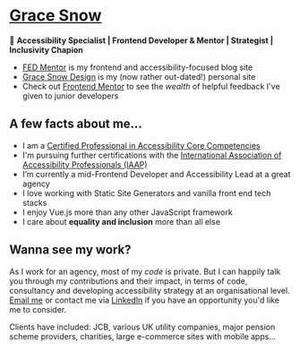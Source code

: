 # [Grace Snow](https://fedmentor.dev/about/)

🌈 **Accessibility Specialist | Frontend Developer & Mentor | Strategist | Inclusivity Chapion**

- [FED Mentor](https://fedmentor.dev) is my frontend and accessibility-focused blog site
- [Grace Snow Design](https://gracesnowdesign.co.uk) is my (now rather out-dated!) personal site
- Check out [Frontend Mentor](https://www.frontendmentor.io/profile/grace-snow) to see the _wealth_ of helpful feedback I've given to junior developers

## A few facts about me...

- I am a [Certified Professional in Accessibility Core Competencies](https://www.accessibilityassociation.org/s/certified-professional)
- I'm pursuing further certifications with the [International Association of Accessibility Professionals (IAAP)](https://www.accessibilityassociation.org) 
- I’m currently a mid-Frontend Developer and Accessibility Lead at a great agency
- I love working with Static Site Generators and vanilla front end tech stacks
- I enjoy Vue.js more than any other JavaScript framework
- I care about **equality and inclusion** more than all else

## Wanna see my work?

As I work for an agency, most of my _code_ is private. But I can happily talk you through my contributions and their impact, in terms of code, consultancy and developing accessibility strategy at an organisational level. [Email me](mailto:gracesnowdesign@gmail.com) or contact me via [LinkedIn](https://www.linkedin.com/in/gracesnow/) if you have an opportunity you'd like me to consider.

Clients have included: JCB, various UK utility companies, major pension scheme providers, charities, large e-commerce sites with mobile apps...  
